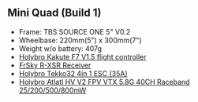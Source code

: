 
## Mini Quad (Build 1)

- Frame: TBS SOURCE ONE 5" V0.2
- Wheelbase: 220mm(5") x 300mm(7")
- Weight w/o battery: 407g
- [Holybro Kakute F7 V1.5 flight controller](http://www.holybro.com/product/kakute-f7-v1-5/)
- [FrSky R-XSR Receiver](https://www.frsky-rc.com/product/r-xsr/)
- [Holybro Tekko32 4in 1 ESC (35A)](http://www.holybro.com/product/tekko32-4in1-esc-35a/)
- [Holybro Atlatl HV V2 FPV VTX 5.8G 40CH Raceband 25/200/500/800mW](http://www.holybro.com/product/atlatl-hv-v2/)


